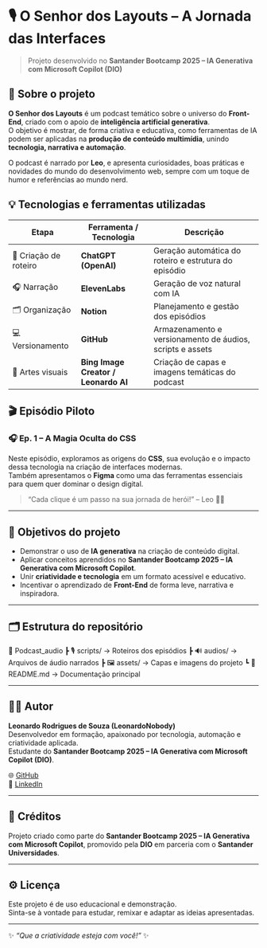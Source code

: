 # 🎙️ O Senhor dos Layouts – A Jornada das Interfaces  

> Projeto desenvolvido no **Santander Bootcamp 2025 – IA Generativa com Microsoft Copilot (DIO)**  

## 🧩 Sobre o projeto  

**O Senhor dos Layouts** é um podcast temático sobre o universo do **Front-End**, criado com o apoio de **inteligência artificial generativa**.  
O objetivo é mostrar, de forma criativa e educativa, como ferramentas de IA podem ser aplicadas na **produção de conteúdo multimídia**, unindo **tecnologia, narrativa e automação**.  

O podcast é narrado por **Leo**, e apresenta curiosidades, boas práticas e novidades do mundo do desenvolvimento web, sempre com um toque de humor e referências ao mundo nerd.  


## 💡 Tecnologias e ferramentas utilizadas  

| Etapa | Ferramenta / Tecnologia | Descrição |
|-------|--------------------------|------------|
| 🧠 Criação de roteiro | **ChatGPT (OpenAI)** | Geração automática do roteiro e estrutura do episódio |
| 🎧 Narração | **ElevenLabs** | Geração de voz natural com IA |
| 🗂️ Organização | **Notion** | Planejamento e gestão dos episódios |
| 💻 Versionamento | **GitHub** | Armazenamento e versionamento de áudios, scripts e assets |
| 🎨 Artes visuais | **Bing Image Creator / Leonardo AI** | Criação de capas e imagens temáticas do podcast |


## 🎬 Episódio Piloto  

### 🎧 **Ep. 1 – A Magia Oculta do CSS**

Neste episódio, exploramos as origens do **CSS**, sua evolução e o impacto dessa tecnologia na criação de interfaces modernas.  
Também apresentamos o **Figma** como uma das ferramentas essenciais para quem quer dominar o design digital.

> “Cada clique é um passo na sua jornada de herói!” – Leo 🧙‍♂️  

---

## 🚀 Objetivos do projeto  

- Demonstrar o uso de **IA generativa** na criação de conteúdo digital.  
- Aplicar conceitos aprendidos no **Santander Bootcamp 2025 – IA Generativa com Microsoft Copilot**.  
- Unir **criatividade e tecnologia** em um formato acessível e educativo.  
- Incentivar o aprendizado de **Front-End** de forma leve, narrativa e inspiradora.  

---

## 🗂️ Estrutura do repositório  

📂 Podcast_audio
┣ 🎙️ scripts/ → Roteiros dos episódios
┣ 🔊 audios/ → Arquivos de áudio narrados
┣ 🖼️ assets/ → Capas e imagens do projeto
┗ 📜 README.md → Documentação principal



---

## 👨‍💻 Autor  

**Leonardo Rodrigues de Souza (LeonardoNobody)**  
Desenvolvedor em formação, apaixonado por tecnologia, automação e criatividade aplicada.  
Estudante do **Santander Bootcamp 2025 – IA Generativa com Microsoft Copilot (DIO)**.  

🌐 [GitHub](https://github.com/LeonardoNobody)  
💼 [LinkedIn]((https://www.linkedin.com/in/leonardo-souza-35a07920b/))  

---

## 🧠 Créditos  

Projeto criado como parte do **Santander Bootcamp 2025 – IA Generativa com Microsoft Copilot**, promovido pela **DIO** em parceria com o **Santander Universidades**.  

---

## ⚙️ Licença  

Este projeto é de uso educacional e demonstração.  
Sinta-se à vontade para estudar, remixar e adaptar as ideias apresentadas.  

---

✨ *“Que a criatividade esteja com você!”* ✨
